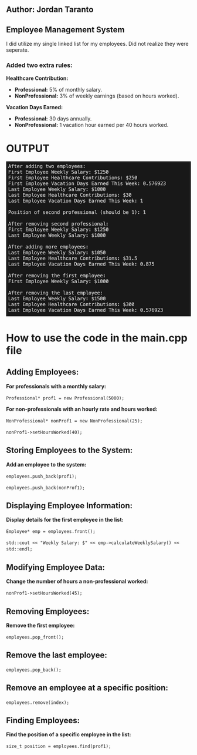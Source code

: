 ## Author: Jordan Taranto
## Employee Management System

I did utilize my single linked list for my employees. Did not realize they were seperate. 

### Added two extra rules: 
**Healthcare Contribution:**
- **Professional:** 5% of monthly salary.
- **NonProfessional:** 3% of weekly earnings (based on hours worked).

**Vacation Days Earned:**
- **Professional:** 30 days annually.
- **NonProfessional:** 1 vacation hour earned per 40 hours worked.

# OUTPUT
![Output](/hw2/assets/output.png)


# How to use the code in the main.cpp file
## **Adding Employees:**
**For professionals with a monthly salary:**

```Professional* prof1 = new Professional(5000);```

**For non-professionals with an hourly rate and hours worked:**

```NonProfessional* nonProf1 = new NonProfessional(25);```

```nonProf1->setHoursWorked(40);```

## **Storing Employees to the System:**
**Add an employee to the system:**

```employees.push_back(prof1);```

```employees.push_back(nonProf1);```

## **Displaying Employee Information:**
**Display details for the first employee in the list:**

```Employee* emp = employees.front();```

```std::cout << "Weekly Salary: $" << emp->calculateWeeklySalary() << std::endl;```

## **Modifying Employee Data:**
**Change the number of hours a non-professional worked:**

```nonProf1->setHoursWorked(45);```

## **Removing Employees:**
**Remove the first employee:**

```employees.pop_front();```

## **Remove the last employee:**

```employees.pop_back();```

## **Remove an employee at a specific position:**

```employees.remove(index);```

## **Finding Employees:**
**Find the position of a specific employee in the list:**

```size_t position = employees.find(prof1);```